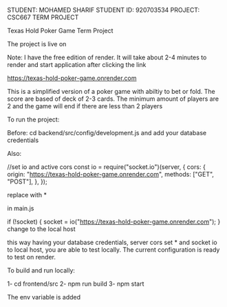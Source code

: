 

STUDENT: MOHAMED SHARIF
STUDENT ID: 920703534
PROJECT: CSC667 TERM PROJECT


Texas Hold Poker Game Term Project


The project is live on 

Note: I have the free edition of render. It will take about 2-4 minutes to render and start application after clicking the link

https://texas-hold-poker-game.onrender.com

This is a simplified version of a poker game with abiltiy to bet or fold. The score are based of deck of 2-3 cards. 
The minimum amount of players are 2 and the game will end if there are less than 2 players


To run the project:


Before:  cd backend/src/config/development.js and add your database credentials


Also:

//set io and active cors
const io = require("socket.io")(server, {
    cors: {
        origin: "https://texas-hold-poker-game.onrender.com",
        methods: ["GET", "POST"],
    },
});

replace with *

in main.js


   if (!socket) {
                socket = io("https://texas-hold-poker-game.onrender.com");
            }
change to the local host


this way having your database credentials, server cors set * and socket io to local host, you are able to test locally. The current configuration
is ready to test on render.



To build and run locally:

1- cd frontend/src
2- npm run build
3- npm start

The env variable is added
